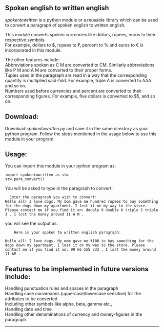 <h2>Spoken english to written english</h2>

<i>spokentowritten</i> is a python module or a reusable library which can be used to convert a paragraph of spoken english to written english. 

This module converts spoken currencies like dollars, rupees, euros to their respective symbols. <br>
For example, dollars to $, rupees to ₹,  percent to % and euros to € is incorporated in this module.

The other features include:<br>
Abbreviations spoken as C M are converted to CM. Similarly abbreviations like P M and A M are converted to their proper forms.<br>
Tuples used in the paragraph are read in a way that the corresponding quantity is multiplied said-fold. For example, triple A is converted to AAA and so on.<br>
Numbers used before currencies and percent are converted to their corresponding figures. For example, five dollars is converted to $5, and so on.<br>

<h2>Download:</h2>
Download <i>spokentowritten.py</i> and save it in the same directory as your python program. Follow the steps mentioned in the usage below to use this module in your program.

<h2>Usage:</h2>
You can import this module in your python program as:

```python3
import spokentowritten as stw
stw.para_convert()
```
You will be asked to type in the paragraph to convert:

```
  Enter the paragraph you wish to convert:
Hello all! I love dogs. My mom gave me hundred rupees to buy something for the dogs down my apartment. I lost it on my way to the store. Please contact me if you find it on: double 9 double 6 triple 5 triple 3 . I lost the money around 11 A M .
```
you will see the output as:

```
	Here is your spoken to written english paragraph: 

Hello all! I love dogs. My mom gave me ₹100 to buy something for the dogs down my apartment. I lost it on my way to the store. Please contact me if you find it on: 99 66 555 333 . I lost the money around 11 AM . 
```

<h2>Features to be implemented in future versions include:</h2>
Handling punctuation rules and spaces in the paragraph<br>
Handling case conversions (uppercase/lowercase sensitive) for the attributes to be converted<br>
Including other symbols like alpha, beta, gamma etc.,<br>
Handling date and time<br>
Handling other denominations of currency and money-figures in the paragraph<br><hr>
